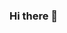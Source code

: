 ### Hi there 👋

<!--
**arslanugur/arslanugur** is a ✨ _special_ ✨ repository because its `README.md` (this file) appears on your GitHub profile.

[![Header](https://github.com/arslanugur/arslanugur/blob/arslan/README.jpeg "Header")](http://linkedin.com/in/-ugurarslan-)

Here are some ideas to get you started:

- 🔭 I’m currently working on ...
- 🌱 I’m currently learning ...
- 👯 I’m looking to collaborate on ...
- 🤔 I’m looking for help with ...
- 💬 Ask me about ...
- 📫 How to reach me: ...
- 😄 Pronouns: ...
- ⚡ Fun fact: ...
-->
